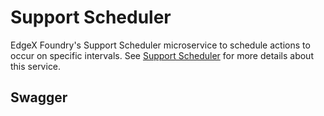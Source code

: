 # Support Scheduler

EdgeX Foundry's Support Scheduler microservice to schedule actions to occur on specific intervals. See
[Support Scheduler](../../microservices/support/scheduler/Ch-Scheduler.md) for more details about this service.

## Swagger

<swagger-ui src="https://raw.githubusercontent.com/edgexfoundry/edgex-go/{{edgexversion}}/openapi/{{api_version}}/support-scheduler.yaml"/>

